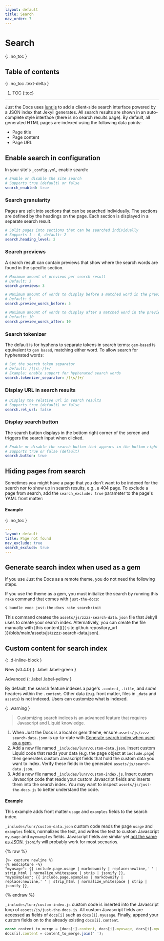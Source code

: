 ```yaml
---
layout: default
title: Search
nav_order: 7
---
```


# Search
{: .no_toc }

## Table of contents
{: .no_toc .text-delta }

1. TOC
{:toc}

---

Just the Docs uses [lunr.js](https://lunrjs.com) to add a client-side search interface powered by a JSON index that Jekyll generates.
All search results are shown in an auto-complete style interface (there is no search results page).
By default, all generated HTML pages are indexed using the following data points:

- Page title
- Page content
- Page URL

## Enable search in configuration

In your site's `_config.yml`, enable search:

```yaml
# Enable or disable the site search
# Supports true (default) or false
search_enabled: true
```

### Search granularity

Pages are split into sections that can be searched individually.
The sections are defined by the headings on the page.
Each section is displayed in a separate search result.

```yaml
# Split pages into sections that can be searched individually
# Supports 1 - 6, default: 2
search.heading_level: 2
```

### Search previews

A search result can contain previews that show where the search words are found in the specific section.

```yaml
# Maximum amount of previews per search result
# Default: 3
search.previews: 3

# Maximum amount of words to display before a matched word in the preview
# Default: 5
search.preview_words_before: 5

# Maximum amount of words to display after a matched word in the preview
# Default: 10
search.preview_words_after: 10
```

### Search tokenizer

The default is for hyphens to separate tokens in search terms:
`gem-based` is equivalent to `gem based`, matching either word.
To allow search for hyphenated words:

```yaml
# Set the search token separator
# Default: /[\s\-/]+/
# Example: enable support for hyphenated search words
search.tokenizer_separator: /[\s/]+/
```

### Display URL in search results

```yaml
# Display the relative url in search results
# Supports true (default) or false
search.rel_url: false
```

### Display search button

The search button displays in the bottom right corner of the screen and triggers the search input when clicked.

```yaml
# Enable or disable the search button that appears in the bottom right corner of every page
# Supports true or false (default)
search.button: true
```

## Hiding pages from search

Sometimes you might have a page that you don't want to be indexed for the search nor to show up in search results, e.g., a 404 page.
To exclude a page from search, add the `search_exclude: true` parameter to the page's YAML front matter:

#### Example

{: .no_toc }

```yaml
---
layout: default
title: Page not found
nav_exclude: true
search_exclude: true
---

```

## Generate search index when used as a gem

If you use Just the Docs as a remote theme, you do not need the following steps.

If you use the theme as a gem, you must initialize the search by running this `rake` command that comes with `just-the-docs`:

```bash
$ bundle exec just-the-docs rake search:init
```

This command creates the `assets/js/zzzz-search-data.json` file that Jekyll uses to create your search index.
Alternatively, you can create the file manually with [this content]({{ site.github.repository_url }}/blob/main/assets/js/zzzz-search-data.json).

## Custom content for search index
{: .d-inline-block }

New (v0.4.0)
{: .label .label-green }

Advanced
{: .label .label-yellow }

By default, the search feature indexes a page's `.content`, `.title`, and *some* headers within the `.content`. Other data (e.g. front matter, files in `_data` and `assets`) is not indexed. Users can customize what is indexed.

{: .warning }
> Customizing search indices is an advanced feature that requires Javascript and Liquid knowledge.

1. When Just the Docs is a local or gem theme, ensure `assets/js/zzzz-search-data.json` is up-to-date with [Generate search index when used as a gem](#generate-search-index-when-used-as-a-gem).
2. Add a new file named `_includes/lunr/custom-data.json`. Insert custom Liquid code that reads your data (e.g. the page object at `include.page`) then generates custom Javascript fields that hold the custom data you want to index. Verify these fields in the generated `assets/js/search-data.json`.
3. Add a new file named `_includes/lunr/custom-index.js`. Insert custom Javascript code that reads your custom Javascript fields and inserts them into the search index. You may want to inspect `assets/js/just-the-docs.js` to better understand the code.

#### Example

This example adds front matter `usage` and `examples` fields to the search index.

`_includes/lunr/custom-data.json` custom code reads the page `usage` and `examples` fields, normalizes the text, and writes the text to custom Javascript `myusage` and `myexamples` fields. Javascript fields are similar yet [not the same as JSON](https://developer.mozilla.org/en-US/docs/Web/JavaScript/Reference/Global_Objects/JSON#javascript_and_json_differences). `jsonify` will probably work for most scenarios.

{% raw %}
```liquid
{%- capture newline %}
{% endcapture -%}
"myusage": {{ include.page.usage | markdownify | replace:newline,' ' | strip_html | normalize_whitespace | strip | jsonify }},
"myexamples": {{ include.page.examples | markdownify | replace:newline,' ' | strip_html | normalize_whitespace | strip | jsonify }},
```
{% endraw %}

`_includes/lunr/custom-index.js` custom code is inserted into the Javascript loop of `assets/js/just-the-docs.js`. All custom Javascript fields are accessed as fields of `docs[i]` such as `docs[i].myusage`. Finally, append your custom fields on to the already existing `docs[i].content`.

```javascript
const content_to_merge = [docs[i].content, docs[i].myusage, docs[i].myexamples];
docs[i].content = content_to_merge.join(' ');
```
